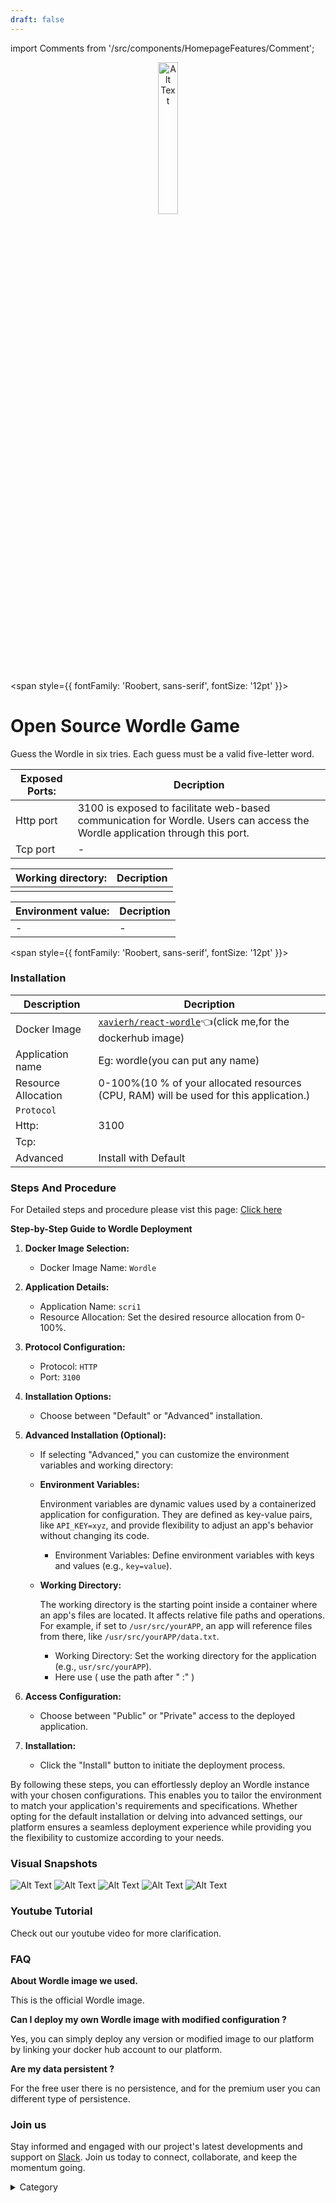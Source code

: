 ```yaml
---
draft: false
---
```

import Comments from '/src/components/HomepageFeatures/Comment';

<p align="center">
  <img src="/img/dwdwq.jpg" alt="Alt Text" width="25%"/>
</p> 


<span style={{ fontFamily: 'Roobert, sans-serif', fontSize: '12pt' }}>


# Open Source Wordle Game

Guess the Wordle in six tries. Each guess must be a valid five-letter word.



|  **Exposed Ports:**    | Decription                                                                                                               | 
| --------------------- | ------                                                                                                                   | 
| Http port          |       3100 is exposed to facilitate web-based communication for Wordle. Users can access the Wordle application through this port.                              |
| Tcp port      |              -                                                                     | 

|  **Working directory:** | Decription                                                                                                               | 
| --------------------- | ------                                                                                                                   | 
|                                  | |



|   **Environment value:**          | Decription                                                                                                               | 
| --------------------- | ------                                                                                                                   | 
|-       |  -                              |


</span>


<span style={{ fontFamily: 'Roobert, sans-serif', fontSize: '12pt' }}>

### Installation


|  Description          | Decription                                                                                                               | 
| --------------------- | ------                                                                                                                   | 
| Docker Image          |  [`xavierh/react-wordle`](https://hub.docker.com/r/xavierh/react-wordle)👈(click me,for the dockerhub image)                                   |
| Application name      |  Eg: wordle(you can put any name)                                                                                        | 
| Resource Allocation   |  0-100%(10 % of your allocated resources (CPU, RAM) will be used for this application.)                                  | 
| `Protocol`            |                                                                                                                          | 
|  Http:                | 3100                                                                                                                       |
|  Tcp:                 |                                                                                                                          | 
|    Advanced           |    Install with Default                                                                                                  |

                                                                        


### Steps And Procedure

For Detailed steps and procedure please vist this page: [Click here](https://techscaleinfinite.github.io/introduction/cloud-float/Steps%20and%20procedure)



**Step-by-Step Guide to Wordle Deployment**

1. **Docker Image Selection:**
   * Docker Image Name: `Wordle`
2. **Application Details:**
   * Application Name: `scri1`
   * Resource Allocation: Set the desired resource allocation from 0-100%.
3. **Protocol Configuration:**
   * Protocol: `HTTP`
   * Port: `3100`
4. **Installation Options:**
   * Choose between "Default" or "Advanced" installation.
5. **Advanced Installation (Optional):**
   * If selecting "Advanced," you can customize the environment variables and working directory:
   *   **Environment Variables:**

       Environment variables are dynamic values used by a containerized application for configuration. They are defined as key-value pairs, like `API_KEY=xyz`, and provide flexibility to adjust an app's behavior without changing its code.

       * Environment Variables: Define environment variables with keys and values (e.g., `key=value`).
   *   **Working Directory:**

       The working directory is the starting point inside a container where an app's files are located. It affects relative file paths and operations. For example, if set to `/usr/src/yourAPP`, an app will reference files from there, like `/usr/src/yourAPP/data.txt`.

       * Working Directory: Set the working directory for the application (e.g., `usr/src/yourAPP`).
       * Here use ( use the path after   " :"  )
      
6. **Access Configuration:**
   * Choose between "Public" or "Private" access to the deployed application.
7. **Installation:**
   * Click the "Install" button to initiate the deployment process.

By following these steps, you can effortlessly deploy an Wordle instance with your chosen configurations. This enables you to tailor the environment to match your application's requirements and specifications. Whether opting for the default installation or delving into advanced settings, our platform ensures a seamless deployment experience while providing you the flexibility to customize according to your needs.

### Visual Snapshots

![Alt Text](/img/2c.png)
![Alt Text](/img/2d.png)
![Alt Text](/img/2e.png)
![Alt Text](/img/2w.png)
![Alt Text](/img/2ww.png)




### Youtube Tutorial&#x20;

Check out our youtube video for more clarification.



### FAQ

**About Wordle image we used.**

This is the official Wordle image.

**Can I deploy my own Wordle image with modified configuration ?**

Yes, you can simply deploy any version or modified image to our platform by linking your docker hub account to our platform.

**Are my data persistent ?**

For the free user there is no persistence, and for the premium user you can different type of persistence.

### Join us

Stay informed and engaged with our project's latest developments and support on [Slack](https://app.slack.com/client/T04QS32JX6E/C04QKEWE146). Join us today to connect, collaborate, and keep the momentum going.

<details>

<summary>Category</summary>

Kubernetes, cloud computing, DevOps, cloud services, hosting platform, container orchestration, cloud infrastructure, cloud deployment, cloud management, cloud technology, cloud solutions , media, entertainment

</details>

</span>

<Comments />